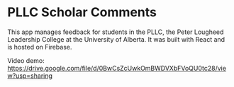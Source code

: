# PLLC Scholar Comments

This app manages feedback for students in the PLLC, the Peter Lougheed Leadership College at the University of Alberta. It was built with React and is hosted on Firebase.

Video demo: https://drive.google.com/file/d/0BwCsZcUwkOmBWDVXbFVoQU0tc28/view?usp=sharing

